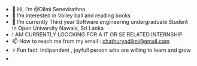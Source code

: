 - 👋 Hi, I’m @Dilmi Senevirathna
- 👀 I’m interested in Volley ball and reading books
- 🌱 I’m currently Third year Software engineering undergraduate Student in Open University Nawala, Sri Lanka
- I AM CURRENTLY LOOCKING FOR A IT OR SE RELATED INTERNSHIP
- 📫 How to reach me from my email : chathuryadilmi@gmail.com
- ⚡ Fun fact: indipendent , joyfull person who are willing to learn and grow
- 
<!---
DilSenevirathna/DilSenevirathna is a ✨ special ✨ repository because its `README.md` (this file) appears on your GitHub profile.
You can click the Preview link to take a look at your changes.
--->
